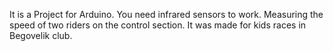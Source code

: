 ﻿It is a Project for Arduino. You need infrared sensors to work. Measuring the speed of two riders on the control section.
It was made for kids races in Begovelik club.